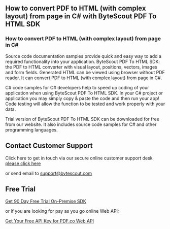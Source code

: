 ## How to convert PDF to HTML (with complex layout) from page in C# with ByteScout PDF To HTML SDK

### How to convert PDF to HTML (with complex layout) from page in C#

Source code documentation samples provide quick and easy way to add a required functionality into your application. ByteScout PDF To HTML SDK: the PDF to HTML converter with visual layout, positions, vectors, images and form fields. Generated HTML can be viewed using browser without PDF reader. It can convert PDF to HTML (with complex layout) from page in C#.

C# code samples for C# developers help to speed up coding of your application when using ByteScout PDF To HTML SDK. In your C# project or application you may simply copy & paste the code and then run your app! Code testing will allow the function to be tested and work properly with your data.

Trial version of ByteScout PDF To HTML SDK can be downloaded for free from our website. It also includes source code samples for C# and other programming languages.

## Contact Customer Support

Click here to get in touch via our secure online customer support desk [please click here](https://bytescout.zendesk.com/hc/en-us/requests/new?subject=ByteScout%20PDF%20To%20HTML%20SDK%20Question)

or send email to [support@bytescout.com](mailto:support@bytescout.com?subject=ByteScout%20PDF%20To%20HTML%20SDK%20Question) 

## Free Trial

[Get 90 Day Free Trial On-Premise SDK](https://bytescout.com/download/web-installer?utm_source=github-readme)

or if you are looking for pay as you go online Web API:

[Get Your Free API Key for PDF.co Web API](https://pdf.co/documentation/api?utm_source=github-readme)